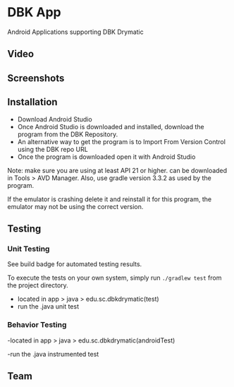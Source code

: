 # DBK App

Android Applications supporting DBK Drymatic

## Video

## Screenshots

## Installation 
- Download Android Studio
- Once Android Studio is downloaded and installed, download the program from the DBK Repository.   
- An alternative way to get the program is to Import From Version Control using the DBK repo URL
- Once the program is downloaded open it with Android Studio 

Note: make sure you are using at least API 21 or higher. can be downloaded in Tools > AVD Manager. Also, use gradle version 3.3.2 as used by the program. 

If the emulator is crashing delete it and reinstall it for this program, the emulator may not be using the correct version.

## Testing

### Unit Testing
See build badge for automated testing results.

To execute the tests on your own system, simply run `./gradlew test` from the project directory.

- located in app > java > edu.sc.dbkdrymatic(test) 
- run the .java unit test
### Behavior Testing
-located in app > java > edu.sc.dbkdrymatic(androidTest) 

-run the .java instrumented test 

## Team


